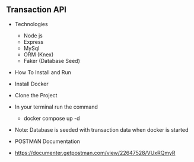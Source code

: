 ## Transaction API
- Technologies
  - Node js
  - Express
  - MySql
  - ORM (Knex)
  - Faker (Database Seed)

- How To Install and Run
 - Install Docker
 - Clone the Project
 - In your terminal run the command 
    - docker compose up -d
 - Note: Database is seeded with transaction data when docker is started

- POSTMAN Documentation
 - https://documenter.getpostman.com/view/22647528/VUxRQmyR